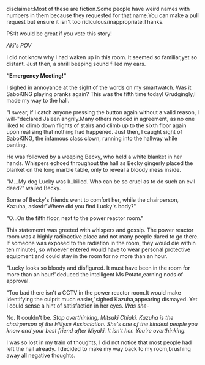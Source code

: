 disclaimer:Most of these are fiction.Some people have weird names with numbers in them because they requested for that name.You can make a pull request but ensure it isn't too ridiculous/inappropriate.Thanks.

PS:It would be great if you vote this story!


_Aki's POV_

   I did not know why I had waken up in this room. It seemed so familiar,yet so distant. Just then, a shrill beeping sound filled my ears.

**“Emergency Meeting!"**

   I sighed in annoyance at the sight of the words on my smartwatch. Was it SaboKING playing pranks again? This was the fifth time today! Grudgingly,I made my way to the hall. 
   
   "I swear, if I catch anyone pressing the button again without a valid reason, I will-"declared Jaleen angrily.Many others nodded in agreement, as no one liked to climb down flights of stairs and climb up to the sixth floor again upon realising that nothing had happened. Just then, I caught sight of SaboKING, the infamous class clown, running into the hallway while panting.
   
   He was followed by a weeping Becky, who held a white blanket in her hands. Whispers echoed throughout the hall as Becky gingerly placed the  blanket on the long marble table, only to reveal a bloody mess inside.
    
   "M...My dog Lucky was k..killed. Who can be so cruel as to do such an evil deed?" wailed Becky.
    
   Some of Becky's friends went to comfort her, while the chairperson, Kazuha, asked:"Where did you find Lucky's body?"
   
   "O...On the fifth floor, next to the power reactor room."
   
   This statememt was greeted with whispers and gossip. The power reactor room was a highly radioactive place and not many people dared to go there. If someone was exposed to the radiation in the room, they would die within ten minutes, so whoever entered would have to wear personal protective equipment and could stay in the room for no more than an hour.
   
   "Lucky looks so bloody and disfigured. It must have been in the room for more than an hour!"deduced the intelligent Ms Potato,earning nods of approval.
   
   "Too bad there isn't a CCTV in the power reactor room.It would make identifying the culprit much easier,"sighed Kazuha,appearing dismayed. Yet I could sense a hint of satisfaction in her eyes. _Was she-_
   
   No. It couldn't be. _Stop overthinking, Mitsuki Chiaki. Kazuha is the chairperson of the Hillyse Assiociation. She's one of the kindest people you know and your best friend after Miyuki. It isn't her. You're overthinking._
   
   I was so lost in my train of thoughts, I did not notice that most people had left the hall already. I decided to make my way back to my room,brushing away all negative thoughts.
   
     
